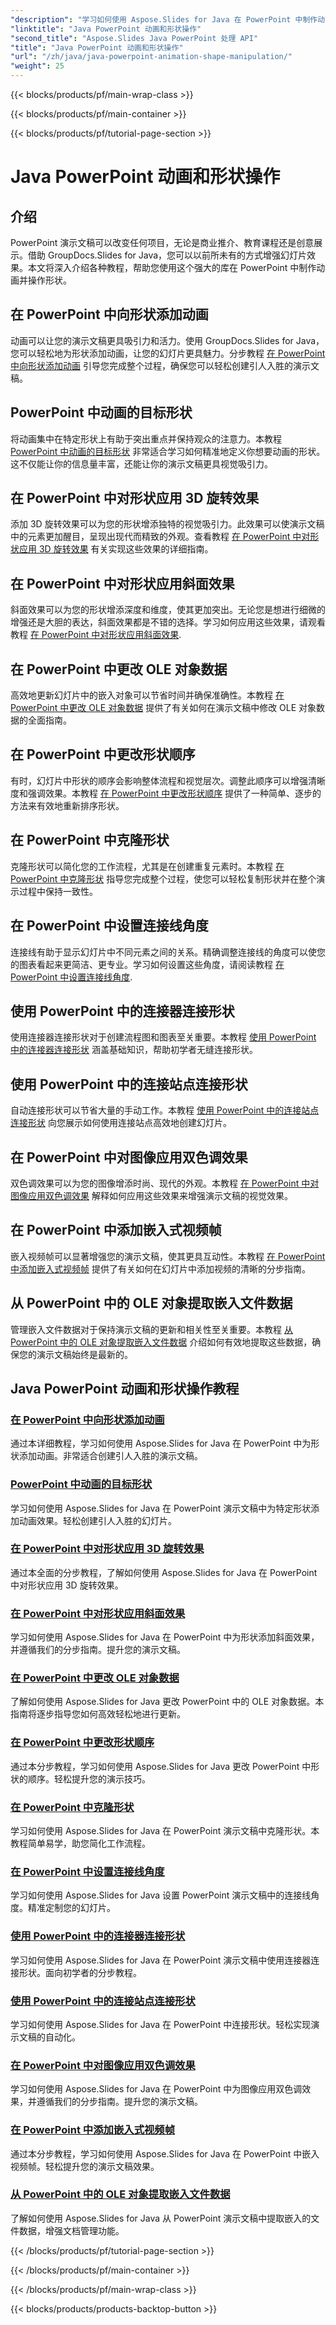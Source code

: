 ```yaml
---
"description": "学习如何使用 Aspose.Slides for Java 在 PowerPoint 中制作动画并操作形状。动态演示文稿的综合教程。"
"linktitle": "Java PowerPoint 动画和形状操作"
"second_title": "Aspose.Slides Java PowerPoint 处理 API"
"title": "Java PowerPoint 动画和形状操作"
"url": "/zh/java/java-powerpoint-animation-shape-manipulation/"
"weight": 25
---
```


{{< blocks/products/pf/main-wrap-class >}}

{{< blocks/products/pf/main-container >}}

{{< blocks/products/pf/tutorial-page-section >}}

# Java PowerPoint 动画和形状操作


## 介绍

PowerPoint 演示文稿可以改变任何项目，无论是商业推介、教育课程还是创意展示。借助 GroupDocs.Slides for Java，您可以以前所未有的方式增强幻灯片效果。本文将深入介绍各种教程，帮助您使用这个强大的库在 PowerPoint 中制作动画并操作形状。

## 在 PowerPoint 中向形状添加动画

动画可以让您的演示文稿更具吸引力和活力。使用 GroupDocs.Slides for Java，您可以轻松地为形状添加动画，让您的幻灯片更具魅力。分步教程 [在 PowerPoint 中向形状添加动画](./add-animations-to-shapes-powerpoint/) 引导您完成整个过程，确保您可以轻松创建引人入胜的演示文稿。

## PowerPoint 中动画的目标形状

将动画集中在特定形状上有助于突出重点并保持观众的注意力。本教程 [PowerPoint 中动画的目标形状](./target-shapes-for-animation-powerpoint/) 非常适合学习如何精准地定义你想要动画的形状。这不仅能让你的信息量丰富，还能让你的演示文稿更具视觉吸引力。

## 在 PowerPoint 中对形状应用 3D 旋转效果

添加 3D 旋转效果可以为您的形状增添独特的视觉吸引力。此效果可以使演示文稿中的元素更加醒目，呈现出现代而精致的外观。查看教程 [在 PowerPoint 中对形状应用 3D 旋转效果](./apply-3d-rotation-effect-shapes-powerpoint/) 有关实现这些效果的详细指南。

## 在 PowerPoint 中对形状应用斜面效果

斜面效果可以为您的形状增添深度和维度，使其更加突出。无论您是想进行细微的增强还是大胆的表达，斜面效果都是不错的选择。学习如何应用这些效果，请观看教程 [在 PowerPoint 中对形状应用斜面效果](。/apply-bevel-effects-shapes-powerpoint/).

## 在 PowerPoint 中更改 OLE 对象数据

高效地更新幻灯片中的嵌入对象可以节省时间并确保准确性。本教程 [在 PowerPoint 中更改 OLE 对象数据](./change-ole-object-data-powerpoint/) 提供了有关如何在演示文稿中修改 OLE 对象数据的全面指南。

## 在 PowerPoint 中更改形状顺序

有时，幻灯片中形状的顺序会影响整体流程和视觉层次。调整此顺序可以增强清晰度和强调效果。本教程 [在 PowerPoint 中更改形状顺序](./change-shape-order-powerpoint/) 提供了一种简单、逐步的方法来有效地重新排序形状。

## 在 PowerPoint 中克隆形状

克隆形状可以简化您的工作流程，尤其是在创建重复元素时。本教程 [在 PowerPoint 中克隆形状](./clone-shapes-powerpoint/) 指导您完成整个过程，使您可以轻松复制形状并在整个演示过程中保持一致性。

## 在 PowerPoint 中设置连接线角度

连接线有助于显示幻灯片中不同元素之间的关系。精确调整连接线的角度可以使您的图表看起来更简洁、更专业。学习如何设置这些角度，请阅读教程 [在 PowerPoint 中设置连接线角度](。/set-connector-line-angle-powerpoint/).

## 使用 PowerPoint 中的连接器连接形状

使用连接器连接形状对于创建流程图和图表至关重要。本教程 [使用 PowerPoint 中的连接器连接形状](./connect-shapes-using-connectors-powerpoint/) 涵盖基础知识，帮助初学者无缝连接形状。

## 使用 PowerPoint 中的连接站点连接形状

自动连接形状可以节省大量的手动工作。本教程 [使用 PowerPoint 中的连接站点连接形状](./connect-shapes-using-connection-sites-powerpoint/) 向您展示如何使用连接站点高效地创建幻灯片。

## 在 PowerPoint 中对图像应用双色调效果

双色调效果可以为您的图像增添时尚、现代的外观。本教程 [在 PowerPoint 中对图像应用双色调效果](./apply-duotone-effects-images-powerpoint/) 解释如何应用这些效果来增强演示文稿的视觉效果。

## 在 PowerPoint 中添加嵌入式视频帧

嵌入视频帧可以显著增强您的演示文稿，使其更具互动性。本教程 [在 PowerPoint 中添加嵌入式视频帧](./add-embedded-video-frame-powerpoint/) 提供了有关如何在幻灯片中添加视频的清晰的分步指南。

## 从 PowerPoint 中的 OLE 对象提取嵌入文件数据

管理嵌入文件数据对于保持演示文稿的更新和相关性至关重要。本教程 [从 PowerPoint 中的 OLE 对象提取嵌入文件数据](./extract-embedded-file-data-ole-object-powerpoint/) 介绍如何有效地提取这些数据，确保您的演示文稿始终是最新的。
## Java PowerPoint 动画和形状操作教程
### [在 PowerPoint 中向形状添加动画](./add-animations-to-shapes-powerpoint/)
通过本详细教程，学习如何使用 Aspose.Slides for Java 在 PowerPoint 中为形状添加动画。非常适合创建引人入胜的演示文稿。
### [PowerPoint 中动画的目标形状](./target-shapes-for-animation-powerpoint/)
学习如何使用 Aspose.Slides for Java 在 PowerPoint 演示文稿中为特定形状添加动画效果。轻松创建引人入胜的幻灯片。
### [在 PowerPoint 中对形状应用 3D 旋转效果](./apply-3d-rotation-effect-shapes-powerpoint/)
通过本全面的分步教程，了解如何使用 Aspose.Slides for Java 在 PowerPoint 中对形状应用 3D 旋转效果。
### [在 PowerPoint 中对形状应用斜面效果](./apply-bevel-effects-shapes-powerpoint/)
学习如何使用 Aspose.Slides for Java 在 PowerPoint 中为形状添加斜面效果，并遵循我们的分步指南。提升您的演示文稿。
### [在 PowerPoint 中更改 OLE 对象数据](./change-ole-object-data-powerpoint/)
了解如何使用 Aspose.Slides for Java 更改 PowerPoint 中的 OLE 对象数据。本指南将逐步指导您如何高效轻松地进行更新。
### [在 PowerPoint 中更改形状顺序](./change-shape-order-powerpoint/)
通过本分步教程，学习如何使用 Aspose.Slides for Java 更改 PowerPoint 中形状的顺序。轻松提升您的演示技巧。
### [在 PowerPoint 中克隆形状](./clone-shapes-powerpoint/)
学习如何使用 Aspose.Slides for Java 在 PowerPoint 演示文稿中克隆形状。本教程简单易学，助您简化工作流程。
### [在 PowerPoint 中设置连接线角度](./set-connector-line-angle-powerpoint/)
学习如何使用 Aspose.Slides for Java 设置 PowerPoint 演示文稿中的连接线角度。精准定制您的幻灯片。
### [使用 PowerPoint 中的连接器连接形状](./connect-shapes-using-connectors-powerpoint/)
学习如何使用 Aspose.Slides for Java 在 PowerPoint 演示文稿中使用连接器连接形状。面向初学者的分步教程。
### [使用 PowerPoint 中的连接站点连接形状](./connect-shapes-using-connection-sites-powerpoint/)
学习如何使用 Aspose.Slides for Java 在 PowerPoint 中连接形状。轻松实现演示文稿的自动化。
### [在 PowerPoint 中对图像应用双色调效果](./apply-duotone-effects-images-powerpoint/)
学习如何使用 Aspose.Slides for Java 在 PowerPoint 中为图像应用双色调效果，并遵循我们的分步指南。提升您的演示文稿。
### [在 PowerPoint 中添加嵌入式视频帧](./add-embedded-video-frame-powerpoint/)
通过本分步教程，学习如何使用 Aspose.Slides for Java 在 PowerPoint 中嵌入视频帧。轻松提升您的演示文稿效果。
### [从 PowerPoint 中的 OLE 对象提取嵌入文件数据](./extract-embedded-file-data-ole-object-powerpoint/)
了解如何使用 Aspose.Slides for Java 从 PowerPoint 演示文稿中提取嵌入的文件数据，增强文档管理功能。

{{< /blocks/products/pf/tutorial-page-section >}}

{{< /blocks/products/pf/main-container >}}

{{< /blocks/products/pf/main-wrap-class >}}

{{< blocks/products/products-backtop-button >}}
